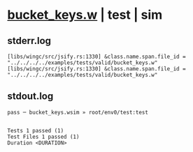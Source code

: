 # [bucket_keys.w](../../../../../examples/tests/valid/bucket_keys.w) | test | sim

## stderr.log
```log
[libs/wingc/src/jsify.rs:1330] &class.name.span.file_id = "../../../../examples/tests/valid/bucket_keys.w"
[libs/wingc/src/jsify.rs:1330] &class.name.span.file_id = "../../../../examples/tests/valid/bucket_keys.w"
```

## stdout.log
```log
pass ─ bucket_keys.wsim » root/env0/test:test
 
 
Tests 1 passed (1)
Test Files 1 passed (1)
Duration <DURATION>
```

